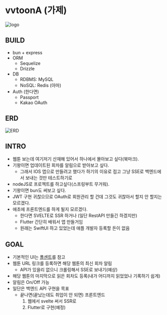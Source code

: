 # vvtoonA (가제)
![logo](https://github.com/vvtoonA/node/assets/107831692/0c218bf1-3a7c-4315-8219-78fd97a9c120)

## BUILD
* bun + express
* ORM
    - Sequelize
    - Drizzle
* DB
    - RDBMS: MySQL
    - NoSQL: Redis (아마)
* Auth (한다면)
    - Passport
    - Kakao OAuth

## ERD
![ERD](https://github.com/vvtoonA/node/assets/107831692/f40e14f3-30ad-449a-8537-d4180f39167b)


## INTRO
* 웹툰 보는데 여기저기 산재해 있어서 하나에서 몰아보고 싶다(북마크).
* 기왕이면 업데이트된 회차를 알림으로 받아보고 싶다.
    - 그래서 IOS 앱으로 만들려고 했다가 하기의 이유로 접고 그냥 SSE로 백엔드에서 보내는 것만 테스트하기로
* nodeJS로 프로젝트를 하고싶다(스프링부트 무거워).
* 기왕이면 bun도 써보고 싶다.
* JWT 구현 귀찮으므로 OAuth로 회원관리 할 건데 그것도 귀찮아서 할지 안 할지는 모르겠다.
* 애초에 프론트엔드를 하게 될지 모르겠다.
    - 한다면 SVELTE로 SSR 하거나 (일단 RestAPI 만들긴 하겠지만)
    - Flutter 간단히 배워서 앱 만들거임
    - 원래는 SwiftUI 하고 있었는데 애플 개발자 등록할 돈이 없음

## GOAL
* 기본적인 UI는 [폴센트](https://fallcent.com)를 참고
* 웹툰 URL 링크를 등록하면 해당 웹툰의 최신 회차 알림
    - API가 있을리 없으니 크롤링해서 SSE로 보내기(예상)
* 해당 웹툰의 마지막으로 읽은 회차도 등록(내가 어디까지 읽었었나 기록하기 쉽게)
* 알림은 On/Off 가능
* 일단은 백엔드 API 구현을 목표
    - 끝나면(끝났는데도 취업이 안 되면) 프론트엔드 
        1. 웹에서 svelte 써서 SSR로 
        2. Flutter로 구현(예정)
